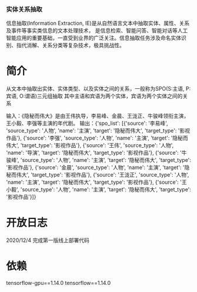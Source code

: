 ### 实体关系抽取
信息抽取(Information Extraction, IE)是从自然语言文本中抽取实体、属性、关系及事件等事实类信息的文本处理技术，
是信息检索、智能问答、智能对话等人工智能应用的重要基础，一直受到业界的广泛关注。信息抽取任务涉及命名实体识别、指代消解、关系分类等复杂技术，极具挑战性。

# 简介
从文本中抽取出实体、实体类型、以及实体之间的关系，一般称为SPO(S:主语, P:宾语, O:谓语)三元组抽取
其中主语和宾语为两个实体，宾语为两个实体之间的关系

输入：《隐秘而伟大》是由王伟执导，李易峰、金晨、王泷正、牛骏峰领衔主演，王小毅、李强等主演的年代剧。
输出：{'spo_list': [{'source': '李易峰', 'source_type': '人物', 'name': '主演', 'target': '隐秘而伟大', 'target_type': '影视作品'},
      {'source': '李强', 'source_type': '人物', 'name': '主演', 'target': '隐秘而伟大', 'target_type': '影视作品'}, 
      {'source': '王伟', 'source_type': '人物', 'name': '导演', 'target': '隐秘而伟大', 'target_type': '影视作品'}, 
      {'source': '牛骏峰', 'source_type': '人物', 'name': '主演', 'target': '隐秘而伟大', 'target_type': '影视作品'}, 
      {'source': '金晨', 'source_type': '人物', 'name': '主演', 'target': '隐秘而伟大', 'target_type': '影视作品'}, 
      {'source': '王泷正', 'source_type': '人物', 'name': '主演', 'target': '隐秘而伟大', 'target_type': '影视作品'},
      {'source': '王小毅', 'source_type': '人物', 'name': '主演', 'target': '隐秘而伟大', 'target_type': '影视作品'}]}

# 开放日志
2020/12/4 完成第一版线上部署代码

# 依赖

tensorflow-gpu==1.14.0
tensorflow==1.14.0
